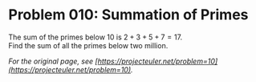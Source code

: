 # Problem 010: Summation of Primes
  
The sum of the primes below $10$ is $2 + 3 + 5 + 7 = 17$.  
Find the sum of all the primes below two million.  

*For the original page, see [https://projecteuler.net/problem=10](https://projecteuler.net/problem=10).*
